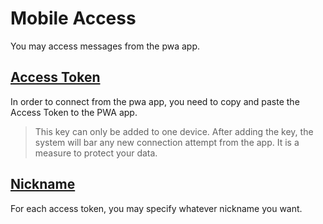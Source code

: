 # Mobile Access
You may access messages from the pwa app.
## [Access Token](#mobile-access-access-token)
In order to connect from the pwa app, you need to copy and paste the Access Token to the PWA app.

>This key can only be added to one device. After adding the key, the system will bar any new connection attempt from the app. It is a measure to protect your data.


## [Nickname](#mobile-access-nickname)
For each access token, you may specify whatever nickname you want.

